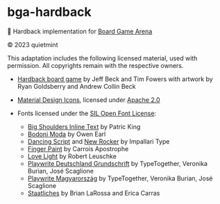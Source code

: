 # bga-hardback

🎲 Hardback implementation for [Board Game Arena](https://boardgamearena.com/)

© 2023 quietmint

This adaptation includes the following licensed material, used with permission. All copyrights remain with the respective owners.

- [Hardback board game](https://www.fowers.games/products/hardback) by Jeff Beck and Tim Fowers with artwork by Ryan Goldsberry and Andrew Collin Beck

- [Material Design Icons](https://pictogrammers.com/library/mdi/), licensed under [Apache 2.0](http://www.apache.org/licenses/LICENSE-2.0)

- Fonts licensed under the [SIL Open Font License](http://scripts.sil.org/OFL):
  - [Big Shoulders Inline Text](https://fonts.google.com/specimen/Big+Shoulders+Inline+Text/about) by Patric King
  - [Bodoni Moda](https://fonts.google.com/specimen/Bodoni+Moda/about) by Owen Earl
  - [Dancing Script](https://fonts.google.com/specimen/Dancing+Script/about) and [New Rocker](https://fonts.google.com/specimen/New+Rocker/about) by Impallari Type
  - [Finger Paint](https://fonts.google.com/specimen/Finger+Paint/about) by Carrois Apostrophe
  - [Love Light](https://fonts.google.com/specimen/Love+Light/about) by Robert Leuschke
  - [Playwrite Deutschland Grundschrift](https://fonts.google.com/specimen/Playwrite+DE+Grund) by TypeTogether, Veronika Burian, José Scaglione
  - [Playwrite Magyarország](https://fonts.google.com/specimen/Playwrite+HU) by TypeTogether, Veronika Burian, José Scaglione
  - [Staatliches](https://fonts.google.com/specimen/Staatliches/about) by Brian LaRossa and Erica Carras

